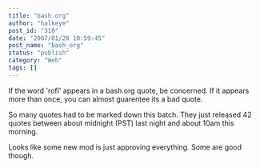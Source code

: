 ```yaml
---
title: "bash.org"
author: "halkeye"
post_id: "310"
date: "2007/01/20 10:59:45"
post_name: "bash_org"
status: "publish"
category: "Web"
tags: []
---
```


If the word 'rofl' appears in a bash.org quote, be concerned.
If it appears more than once, you can almost guarentee its a bad quote.


So many quotes had to be marked down this batch. They just released 42 quotes between about midnight (PST) last night and about 10am this morning.

Looks like some new mod is just approving everything. Some are good though.
